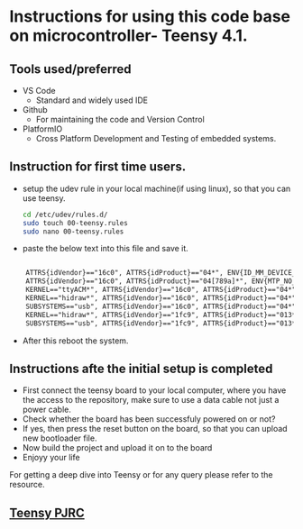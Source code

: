 # Instructions for using this code base on microcontroller- Teensy 4.1.
## Tools used/preferred
*   VS Code
    *   Standard and widely used IDE
*   Github
    *   For maintaining the code and Version Control
*   PlatformIO
    *   Cross Platform Development and Testing of embedded systems.

## Instruction for first time users.
*   setup the udev rule in your local machine(if using linux), so that you can use teensy.
    ```bash
    cd /etc/udev/rules.d/
    sudo touch 00-teensy.rules
    sudo nano 00-teensy.rules
    ```
*   paste the below text into this file and save it.
```txt

    ATTRS{idVendor}=="16c0", ATTRS{idProduct}=="04*", ENV{ID_MM_DEVICE_IGNORE}="1", ENV{ID_MM_PORT_IGNORE}="1"
    ATTRS{idVendor}=="16c0", ATTRS{idProduct}=="04[789a]*", ENV{MTP_NO_PROBE}="1"
    KERNEL=="ttyACM*", ATTRS{idVendor}=="16c0", ATTRS{idProduct}=="04*", MODE:="0666", RUN:="/bin/stty -F /dev/%k raw -echo"
    KERNEL=="hidraw*", ATTRS{idVendor}=="16c0", ATTRS{idProduct}=="04*", MODE:="0666"
    SUBSYSTEMS=="usb", ATTRS{idVendor}=="16c0", ATTRS{idProduct}=="04*", MODE:="0666"
    KERNEL=="hidraw*", ATTRS{idVendor}=="1fc9", ATTRS{idProduct}=="013*", MODE:="0666"
    SUBSYSTEMS=="usb", ATTRS{idVendor}=="1fc9", ATTRS{idProduct}=="013*", MODE:="0666"

```
*   After this reboot the system.

##  Instructions afte the initial setup is completed

*   First connect the teensy board to your local computer, where you have the access to the repository, make sure to use a data cable not just a power cable.
*   Check whether the board has been successfuly powered on or not?
*   If yes, then press the reset button on the board, so that you can upload new bootloader file.
*   Now build the project and upload it on to the board
*   Enjoyy your life

For getting a deep dive into Teensy or for any query please refer to the resource.
##  [Teensy PJRC](https://www.pjrc.com/teensy/tutorial.html)